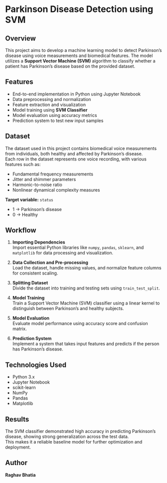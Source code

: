 # Parkinson Disease Detection using SVM

## Overview
This project aims to develop a machine learning model to detect Parkinson’s disease using voice measurements and biomedical features. The model utilizes a **Support Vector Machine (SVM)** algorithm to classify whether a patient has Parkinson’s disease based on the provided dataset.

## Features
- End-to-end implementation in Python using Jupyter Notebook  
- Data preprocessing and normalization  
- Feature extraction and visualization  
- Model training using **SVM Classifier**  
- Model evaluation using accuracy metrics  
- Prediction system to test new input samples  

## Dataset
The dataset used in this project contains biomedical voice measurements from individuals, both healthy and affected by Parkinson’s disease.  
Each row in the dataset represents one voice recording, with various features such as:
- Fundamental frequency measurements  
- Jitter and shimmer parameters  
- Harmonic-to-noise ratio  
- Nonlinear dynamical complexity measures  

**Target variable:** `status`  
- 1 → Parkinson’s disease  
- 0 → Healthy  

## Workflow
1. **Importing Dependencies**  
   Import essential Python libraries like `numpy`, `pandas`, `sklearn`, and `matplotlib` for data processing and visualization.

2. **Data Collection and Pre-processing**  
   Load the dataset, handle missing values, and normalize feature columns for consistent scaling.

3. **Splitting Dataset**  
   Divide the dataset into training and testing sets using `train_test_split`.

4. **Model Training**  
   Train a Support Vector Machine (SVM) classifier using a linear kernel to distinguish between Parkinson’s and healthy subjects.

5. **Model Evaluation**  
   Evaluate model performance using accuracy score and confusion matrix.

6. **Prediction System**  
   Implement a system that takes input features and predicts if the person has Parkinson’s disease.

## Technologies Used
- Python 3.x  
- Jupyter Notebook  
- scikit-learn  
- NumPy  
- Pandas  
- Matplotlib  

## Results
The SVM classifier demonstrated high accuracy in predicting Parkinson’s disease, showing strong generalization across the test data.  
This makes it a reliable baseline model for further optimization and deployment.

## Author
**Raghav Bhatia**  
